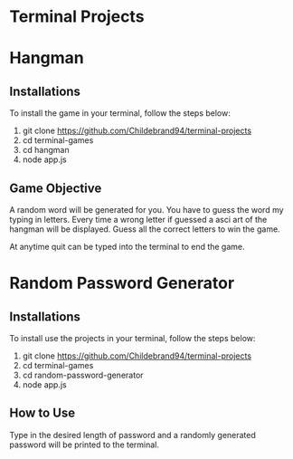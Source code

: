 # Terminal Projects

# Hangman

## Installations

To install the game in your terminal, follow the steps below:

1. git clone https://github.com/Childebrand94/terminal-projects
2. cd terminal-games
3. cd hangman
4. node app.js

## Game Objective

A random word will be generated for you. You have to guess the word my typing in letters. Every time a wrong letter if guessed a asci art of the hangman will be displayed. Guess all the correct letters to win the game.

At anytime quit can be typed into the terminal to end the game.

# Random Password Generator

## Installations

To install use the projects in your terminal, follow the steps below:

1. git clone https://github.com/Childebrand94/terminal-projects
2. cd terminal-games
3. cd random-password-generator
4. node app.js

## How to Use

Type in the desired length of password and a randomly generated password will be printed to the terminal.
